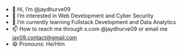 - 👋 Hi, I’m @jaydhurve09
- 👀 I’m interested in Web Development and Cyber Security
- 🌱 I’m currently learning Fullstack Development and Data Analytics
- 📫 How to reach me through x.com @jaydhurve09 or email me jay09.contact@gmail.com
- 😄 Pronouns: He/Him

<!---
jaydhurve09/jaydhurve09 is a ✨ special ✨ repository because its `README.md` (this file) appears on your GitHub profile.
You can click the Preview link to take a look at your changes.
--->
